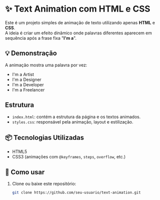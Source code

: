 # ✨ Text Animation com HTML e CSS

Este é um projeto simples de animação de texto utilizando apenas **HTML** e **CSS**.  
A ideia é criar um efeito dinâmico onde palavras diferentes aparecem em sequência após a frase fixa "**I'm a**".

## 💡 Demonstração

A animação mostra uma palavra por vez:
- I'm a Artist
- I'm a Designer
- I'm a Developer
- I'm a Freelancer

## Estrutura

- `index.html`: contém a estrutura da página e os textos animados.
- `styles.css`: responsável pela animação, layout e estilização.

## 📦 Tecnologias Utilizadas

- HTML5
- CSS3 (animações com `@keyframes`, `steps`, `overflow`, etc.)

## 🚀 Como usar

1. Clone ou baixe este repositório:
   ```bash
   git clone https://github.com/seu-usuario/text-animation.git
